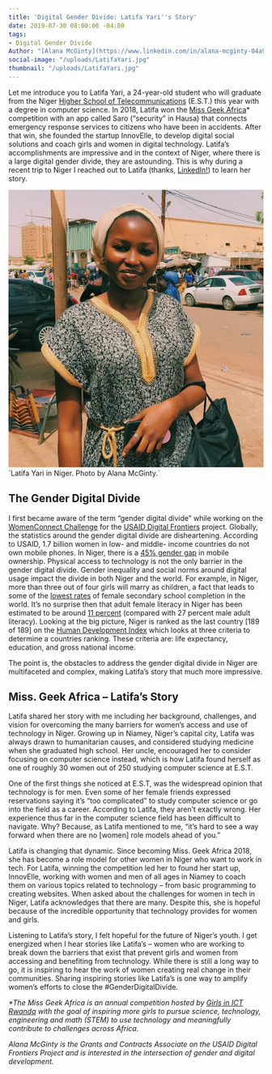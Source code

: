 ```yaml
---
title: 'Digital Gender Divide: Latifa Yari''s Story'
date: 2019-07-30 08:00:00 -04:00
tags:
- Digital Gender Divide
Author: "[Alana McGinty](https://www.linkedin.com/in/alana-mcginty-04a91657/)"
social-image: "/uploads/LatifaYari.jpg"
thumbnail: "/uploads/LatifaYari.jpg"
---
```


Let me introduce you to Latifa Yari, a 24-year-old student who will graduate from the Niger [Higher School of Telecommunications](http://estniger.net/) (E.S.T.) this year with a degree in computer science. In 2018, Latifa won the [Miss Geek Africa](https://www.girlsinict.rw/missgeekafrica)\* competition with an app called Saro (“security” in Hausa) that connects emergency response services to citizens who have been in accidents. After that win, she founded the startup InnovElle, to develop digital social solutions and coach girls and women in digital technology. Latifa’s accomplishments are impressive and in the context of Niger, where there is a large digital gender divide, they are astounding. This is why during a recent trip to Niger I reached out to Latifa (thanks, [LinkedIn!](https://www.linkedin.com/in/latifa-yari-57460b161/)) to learn her story.

<!--more-->

![LatifaYari.jpg](/uploads/LatifaYari.jpg)\`Latifa Yari in Niger. Photo by Alana McGinty.`

## The Gender Digital Divide

I first became aware of the term “gender digital divide” while working on the [WomenConnect Challenge](https://www.usaid.gov/wcc) for the [USAID Digital Frontiers](https://www.dai.com/our-work/projects/worldwide-digital-frontiers-df) project. Globally, the statistics around the gender digital divide are disheartening. According to USAID, 1.7 billion women in low- and middle- income countries do not own mobile phones. In Niger, there is a [45% gender gap](https://www.gsma.com/mobilefordevelopment/wp-content/uploads/2016/02/Connected-Women-Gender-Gap.pdf) in mobile ownership. Physical access to technology is not the only barrier in the gender digital divide. Gender inequality and social norms around digital usage impact the divide in both Niger and the world. For example, in Niger, more than three out of four girls will marry as children, a fact that leads to some of the [lowest rates](https://www.worldbank.org/en/news/press-release/2018/12/10/rapport-reduire-les-inegalites-de-genre-au-mali-tchad-niger-et-guinee) of female secondary school completion in the world. It’s no surprise then that adult female literacy in Niger has been estimated to be around [11 percent](https://www.cia.gov/library/publications/the-world-factbook/geos/ng.html) (compared with 27 percent male adult literacy). Looking at the big picture, Niger is ranked as the last country \[189 of 189\] on the [Human Development Index](http://hdr.undp.org/en/content/human-development-index-hdi) which looks at three criteria to determine a countries ranking. These criteria are: life expectancy, education, and gross national income.

The point is, the obstacles to address the gender digital divide in Niger are multifaceted and complex, making Latifa’s story that much more impressive.

## Miss. Geek Africa – Latifa’s Story

Latifa shared her story with me including her background, challenges, and vision for overcoming the many barriers for women’s access and use of technology in Niger. Growing up in Niamey, Niger’s capital city, Latifa was always drawn to humanitarian causes, and considered studying medicine when she graduated high school. Her uncle, encouraged her to consider focusing on computer science instead, which is how Latifa found herself as one of roughly 30 women out of 250 studying computer science at E.S.T.

One of the first things she noticed at E.S.T, was the widespread opinion that technology is for men. Even some of her female friends expressed reservations saying it’s “too complicated” to study computer science or go into the field as a career. According to Latifa, they aren’t exactly wrong. Her experience thus far in the computer science field has been difficult to navigate. Why? Because, as Latifa mentioned to me, “it’s hard to see a way forward when there are no \[women\] role models ahead of you.”

Latifa is changing that dynamic. Since becoming Miss. Geek Africa 2018, she has become a role model for other women in Niger who want to work in tech. For Latifa, winning the competition led her to found her start up, InnovElle, working with women and men of all ages in Niamey to coach them on various topics related to technology – from basic programming to creating websites. When asked about the challenges for women in tech in Niger, Latifa acknowledges that there are many. Despite this, she is hopeful because of the incredible opportunity that technology provides for women and girls.

Listening to Latifa’s story, I felt hopeful for the future of Niger’s youth. I get energized when I hear stories like Latifa’s – women who are working to break down the barriers that exist that prevent girls and women from accessing and benefiting from technology. While there is still a long way to go, it is inspiring to hear the work of women creating real change in their communities. Sharing inspiring stories like Latifa’s is one way to amplify women’s efforts to close the #GenderDigitalDivide.

*\*The Miss Geek Africa is an annual competition hosted by [Girls in ICT Rwanda](https://www.girlsinict.rw) with the goal of inspiring more girls to pursue science, technology, engineering and math (STEM) to use technology and meaningfully contribute to challenges across Africa.*

*Alana McGinty is the Grants and Contracts Associate on the USAID Digital Frontiers Project and is interested in the intersection of gender and digital development.*